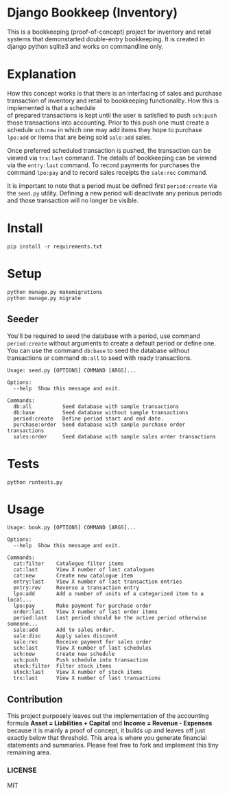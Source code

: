 Django Bookkeep (Inventory)
===

This is a bookkeeping (proof-of-concept) project for inventory and retail systems that demonstarted 
double-entry bookkeeping. It is created in django python sqlite3 and works on commandline only.

# Explanation

How this concept works is that there is an interfacing of sales and purchase transaction 
of inventory and retail to bookkeeping functionality. How this is implemented is that a schedule  
of prepared transactions is kept until the user is satisfied to push `sch:push` those
transactions into accounting. Prior to this push one must create a schedule `sch:new` in which one
may add items they hope to purchase `lpo:add` or items that are being sold `sale:add` sales.

Once preferred scheduled transaction is pushed, the transaction can be viewed via `trx:last`
command. The details of bookkeeping can be viewed via the `entry:last` command. To record payments
for purchases the command `lpo:pay` and to record sales receipts the `sale:rec` command.

It is important to note that a period must be defined first `period:create` via the `seed.py`
utility. Defining a new period will deactivate any perious periods and those transaction will
no longer be visible.

# Install

```
pip install -r requirements.txt
```

# Setup

```
python manage.py makemigrations
python manage.py migrate
```

## Seeder

You'll be required to seed the database with a period, use command `period:create` without arguments
to create a default period or define one. You can use the command `db:base` to seed the database
without transactions or command `db:all` to seed with ready transactions.

```
Usage: seed.py [OPTIONS] COMMAND [ARGS]...

Options:
  --help  Show this message and exit.

Commands:
  db:all          Seed database with sample transactions
  db:base         Seed database without sample transactions
  period:create   Define period start and end date.
  purchase:order  Seed database with sample purchase order transactions
  sales:order     Seed database with sample sales order transactions
```

# Tests

```
python runtests.py
```

# Usage

```
Usage: book.py [OPTIONS] COMMAND [ARGS]...

Options:
  --help  Show this message and exit.

Commands:
  cat:filter    Catalogue filter items
  cat:last      View X number of last catalogues
  cat:new       Create new catalogue item
  entry:last    View X number of last transaction entries
  entry:rev     Reverse a transaction entry
  lpo:add       Add a number of units of a categorized item to a local...
  lpo:pay       Make payment for purchase order
  order:last    View X number of last order items
  period:last   Last period should be the active period otherwise someone...
  sale:add      Add to sales order.
  sale:disc     Apply sales discount
  sale:rec      Receive payment for sales order
  sch:last      View X number of last schedules
  sch:new       Create new schedule
  sch:push      Push schedule into transaction
  stock:filter  Filter stock items
  stock:last    View X number of stock items
  trx:last      View X number of last transactions                                                                                          
```

## Contribution

This project purposely leaves out the implementation of the accounting formula 
**Asset = Liabilities + Capital** and **Income = Revenue - Expenses** because it is mainly a proof of concept, it builds up and leaves off just exactly below that threshold. 
This area is where you generate financial statements and summaries. Please feel free to fork 
and implement this tiny remaining area.

### LICENSE

MIT